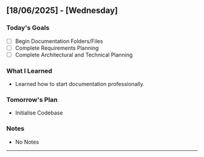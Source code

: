 ## [18/06/2025] - [Wednesday]

### Today's Goals
- [ ] Begin Documentation Folders/Files
- [ ] Complete Requirements Planning
- [ ] Complete Architectural and Technical Planning
### What I Learned
- Learned how to start documentation professionally.
### Tomorrow's Plan
- Initialise Codebase
### Notes
- No Notes

---


